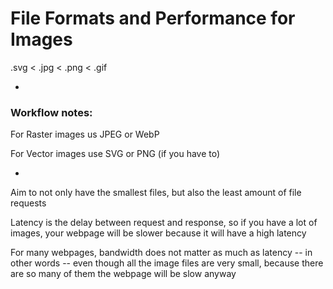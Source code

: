 # File Formats and Performance for Images

.svg < .jpg < .png < .gif

-

### Workflow notes:

For Raster images us JPEG or WebP

For Vector images use SVG or PNG (if you have to)

-

Aim to not only have the smallest files, but also the least amount of file requests

Latency is the delay between request and response, so if you have a lot of images, your webpage will be slower because it will have a high latency

For many webpages, bandwidth does not matter as much as latency -- in other words -- even though all the image files are very small, because there are so many of them the webpage will be slow anyway
